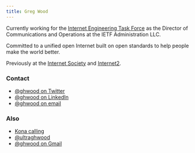 ```yaml
---
title: Greg Wood
---
```


Currently working for the [Internet Engineering Task Force](https://www.ietf.org) as the Director of Communications and Operations at the IETF Administration LLC. 

Committed to a unified open Internet built on open standards to help people make the world better.

Previously at the [Internet Society](https://www.internetsociety.org) and [Internet2](https://www.internet2.edu).

### Contact
- [@ghwood on Twitter](https://www.twitter.com/ghwood)
- [@ghwood on LinkedIn](https://www.linkedin.com/in/ghwood/)
- [@ghwood on email](mailto:ghwood@staff.ietf.org)

### Also
- [Kona calling](https://www.konacalling.org)
- [@ultraghwood](https://www.twitter.com/ultraghwood)
- [@ghwood on Gmail](mailto:ghwood@gmail.com)

